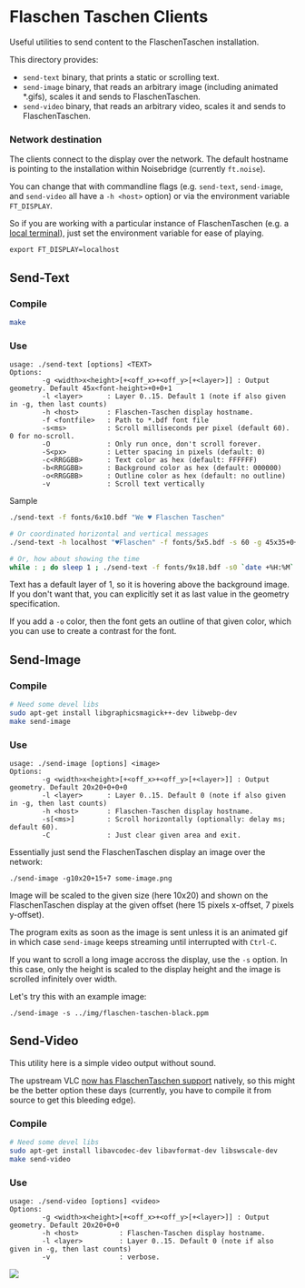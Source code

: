 Flaschen Taschen Clients
========================

Useful utilities to send content to the FlaschenTaschen installation.

This directory provides:
  * `send-text` binary, that prints a static or scrolling text.
  * `send-image` binary, that reads an arbitrary image (including
    animated *.gifs), scales it and sends to FlaschenTaschen.
  * `send-video` binary, that reads an arbitrary video, scales it and
    sends to FlaschenTaschen.

### Network destination

The clients connect to the display over the network. The
default hostname is pointing to the installation within Noisebridge
(currently `ft.noise`).

You can change that with commandline flags (e.g. `send-text`, `send-image`,
and `send-video` all have a `-h <host>` option) or via the environment
variable `FT_DISPLAY`.

So if you are working with a particular instance of FlaschenTaschen (e.g.
a [local terminal](../server/README.md#terminal)), just set the environment
variable for ease of playing.

```
export FT_DISPLAY=localhost
```

## Send-Text

### Compile
```bash
make
```

### Use
```
usage: ./send-text [options] <TEXT>
Options:
        -g <width>x<height>[+<off_x>+<off_y>[+<layer>]] : Output geometry. Default 45x<font-height>+0+0+1
        -l <layer>      : Layer 0..15. Default 1 (note if also given in -g, then last counts)
        -h <host>       : Flaschen-Taschen display hostname.
        -f <fontfile>   : Path to *.bdf font file
        -s<ms>          : Scroll milliseconds per pixel (default 60). 0 for no-scroll.
        -O              : Only run once, don't scroll forever.
        -S<px>          : Letter spacing in pixels (default: 0)
        -c<RRGGBB>      : Text color as hex (default: FFFFFF)
        -b<RRGGBB>      : Background color as hex (default: 000000)
        -o<RRGGBB>      : Outline color as hex (default: no outline)
        -v              : Scroll text vertically
```

Sample
```bash
./send-text -f fonts/6x10.bdf "We ♥ Flaschen Taschen"

# Or coordinated horizontal and vertical messages
./send-text -h localhost "♥Flaschen" -f fonts/5x5.bdf -s 60 -g 45x35+0+15+3 & ./send-text -h localhost "Taschen " -f fonts/5x5.bdf  -v  -s 60 -g 45x35+20+0+2 && fg

# Or, how about showing the time
while : ; do sleep 1 ; ./send-text -f fonts/9x18.bdf -s0 `date +%H:%M` ; done
```

Text has a default layer of 1, so it is hovering above the background image.
If you don't want that, you can explicitly set it as last value in the geometry
specification.

If you add a `-o` color, then the font gets an outline of that given color,
which you can use to create a contrast for the font.
## Send-Image

### Compile
```bash
# Need some devel libs
sudo apt-get install libgraphicsmagick++-dev libwebp-dev
make send-image
```

### Use
```
usage: ./send-image [options] <image>
Options:
        -g <width>x<height>[+<off_x>+<off_y>[+<layer>]] : Output geometry. Default 20x20+0+0+0
        -l <layer>      : Layer 0..15. Default 0 (note if also given in -g, then last counts)
        -h <host>       : Flaschen-Taschen display hostname.
        -s[<ms>]        : Scroll horizontally (optionally: delay ms; default 60).
        -C              : Just clear given area and exit.
```

Essentially just send the FlaschenTaschen display an image over the network:

```
./send-image -g10x20+15+7 some-image.png
```

Image will be scaled to the given size (here 10x20) and shown
on the FlaschenTaschen display at the given offset (here 15 pixels x-offset,
7 pixels y-offset).

The program exits as soon as the image is sent unless it is an animated gif in
which case `send-image` keeps streaming until interrupted with `Ctrl-C`.

If you want to scroll a long image accross the display, use the `-s` option. In
this case, only the height is scaled to the display height and the image is
scrolled infinitely over width.

Let's try this with an example image:

```
./send-image -s ../img/flaschen-taschen-black.ppm
```

## Send-Video

This utility here is a simple video output without sound.

The upstream VLC [now has FlaschenTaschen support][vlc-commit] natively, so this
might be the better option these days (currently, you have to compile it
from source to get this bleeding edge).

### Compile
```bash
# Need some devel libs
sudo apt-get install libavcodec-dev libavformat-dev libswscale-dev
make send-video
```

### Use
```
usage: ./send-video [options] <video>
Options:
        -g <width>x<height>[+<off_x>+<off_y>[+<layer>]] : Output geometry. Default 20x20+0+0
        -h <host>          : Flaschen-Taschen display hostname.
        -l <layer>         : Layer 0..15. Default 0 (note if also given in -g, then last counts)
        -v                 : verbose.
```

![](../img/ft-movie-night.jpg)


[vlc-commit]: https://git.videolan.org/?p=vlc.git;a=commit;h=cf334f257868d20b6a6ce024994e84ba3e3448c3